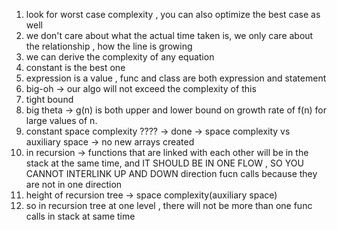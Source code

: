 1. look for worst case complexity , you can also optimize the best case as well
2. we don't care about what the actual time taken is, we only care about the relationship , how the line is growing
3. we can derive the complexity of any equation
4. constant is the best one
5. expression is a value , func and class are both expression and statement
6. big-oh -> our algo will not exceed the complexity of this
7. tight bound
8. big theta -> g(n) is both upper and lower bound on growth rate of f(n) for large values of n.
9. constant space complexity ???? -> done -> space complexity vs auxiliary space -> no new arrays created
10. in recursion -> functions that are linked with each other will be in the stack at the same time, and IT SHOULD BE IN ONE FLOW , SO YOU CANNOT INTERLINK UP AND DOWN direction fucn calls because they are not in one direction
11. height of recursion tree -> space complexity(auxiliary space)
12. so in recursion tree at one level , there will not be more than one func calls in stack at same time
